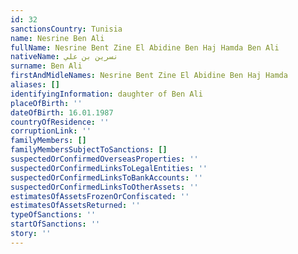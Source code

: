 ```yaml
---
id: 32
sanctionsCountry: Tunisia
name: Nesrine Ben Ali
fullName: Nesrine Bent Zine El Abidine Ben Haj Hamda Ben Ali
nativeName: نسرين بن علي‎
surname: Ben Ali
firstAndMidleNames: Nesrine Bent Zine El Abidine Ben Haj Hamda
aliases: []
identifyingInformation: daughter of Ben Ali
placeOfBirth: ''
dateOfBirth: 16.01.1987
countryOfResidence: ''
corruptionLink: ''
familyMembers: []
familyMembersSubjectToSanctions: []
suspectedOrConfirmedOverseasProperties: ''
suspectedOrConfirmedLinksToLegalEntities: ''
suspectedOrConfirmedLinksToBankAccounts: ''
suspectedOrConfirmedLinksToOtherAssets: ''
estimatesOfAssetsFrozenOrConfiscated: ''
estimatesOfAssetsReturned: ''
typeOfSanctions: ''
startOfSanctions: ''
story: ''
---
```

